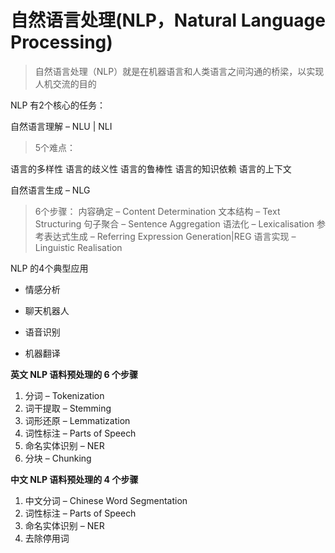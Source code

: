 # 自然语言处理(NLP，Natural Language Processing) 
> 自然语言处理（NLP）就是在机器语言和人类语言之间沟通的桥梁，以实现人机交流的目的

NLP 有2个核心的任务：

自然语言理解 – NLU | NLI
> 5个难点：

语言的多样性
语言的歧义性
语言的鲁棒性
语言的知识依赖
语言的上下文

自然语言生成 – NLG
> 6个步骤：
> 内容确定 – Content Determination
文本结构 – Text Structuring
句子聚合 – Sentence Aggregation
语法化 – Lexicalisation
参考表达式生成 – Referring Expression Generation|REG
语言实现 – Linguistic Realisation


NLP 的4个典型应用
* 情感分析

* 聊天机器人 
* 语音识别 
* 机器翻译



**英文 NLP 语料预处理的 6 个步骤**
1. 分词 – Tokenization
2. 词干提取 – Stemming
3. 词形还原 – Lemmatization
4. 词性标注 – Parts of Speech
5. 命名实体识别 – NER
6. 分块 – Chunking


**中文 NLP 语料预处理的 4 个步骤**

1. 中文分词 – Chinese Word Segmentation
2. 词性标注 – Parts of Speech
3. 命名实体识别 – NER
4. 去除停用词

